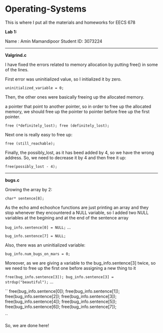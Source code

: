 # Operating-Systems

This is where I put all the materials and homeworks for EECS 678

**Lab 1:**

Name : Amin Mamandipoor
Student ID: 3073224

************************************

**Valgrind.c**

I have fixed the errors related to memory allocation by putting free() in some of the lines.

First error was uninitialized value, so I initialized it by zero. 

``
uninitialized_variable = 0;  
``

Then, the other ones were basically freeing up the allocated memory. 

a pointer that point to another pointer, so in order to free up the allocated memory, we should free up the pointer to pointer before free up the first pointer.

``
free (*definitely_lost);
free (definitely_lost);
``

Next one is really easy to free up: 

``
free (still_reachable);
``

Finally, the possibly_lost, as it has beed added by 4, so we have the wrong address. So, we need to decrease it by 4 and then free it up:

``
free(possibly_lost - 4);
``

******************************************

**bugs.c**

Growing the array by 2:

``
char* sentence[8];
``

As the echo amd echoohce functions are just printing an array and they stop whenever they encountered a NULL variable, so I added two NULL variables at the begining and at the end of the sentence array

``
bug_info.sentence[0] = NULL;
``
...

``
bug_info.sentence[7] = NULL;
``

Also, there was an uninitialized variable:

``
bug_info.num_bugs_on_mars = 0;
``

Moreover, as we are giving a variable to the bug_info.sentence[3] twice, so we need to free up the first one before assigning a new thing to it 

``
free(bug_info.sentence[3]);
bug_info.sentence[3] = strdup("beautiful");
``
...

``
free(bug_info.sentence[0]);
free(bug_info.sentence[1]);
free(bug_info.sentence[2]);
free(bug_info.sentence[3]);
free(bug_info.sentence[4]);
free(bug_info.sentence[5]);
free(bug_info.sentence[6]);
free(bug_info.sentence[7]);	

``

So, we are done here!

















 
